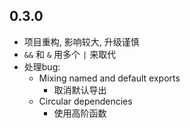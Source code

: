 ## 0.3.0

- 项目重构, 影响较大, 升级谨慎
- `&&` 和 `&` 用多个 `|` 来取代
- 处理bug:
  - Mixing named and default exports
    - 取消默认导出
  - Circular dependencies
    - 使用高阶函数
